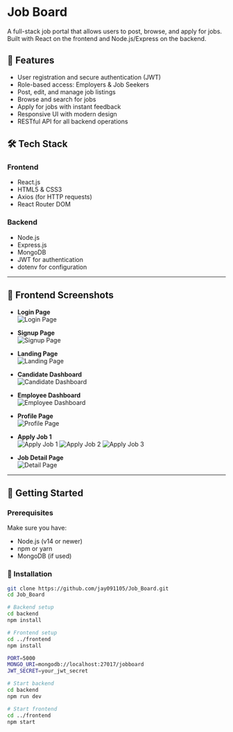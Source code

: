 # Job Board

A full-stack job portal that allows users to post, browse, and apply for jobs. Built with React on the frontend and Node.js/Express on the backend.

## 🧠 Features

- User registration and secure authentication (JWT)
- Role-based access: Employers & Job Seekers
- Post, edit, and manage job listings
- Browse and search for jobs
- Apply for jobs with instant feedback
- Responsive UI with modern design
- RESTful API for all backend operations

## 🛠️ Tech Stack

### Frontend
- React.js
- HTML5 & CSS3
- Axios (for HTTP requests)
- React Router DOM

### Backend
- Node.js
- Express.js
- MongoDB
- JWT for authentication
- dotenv for configuration

---

## 📸 Frontend Screenshots

- **Login Page**  
  ![Login Page](https://raw.githubusercontent.com/jay091105/codsoft_task-1/main/frontend/public/screenshots/login.png)

- **Signup Page**  
  ![Signup Page](https://raw.githubusercontent.com/jay091105/codsoft_task-1/main/frontend/public/screenshots/sigup.png)

- **Landing Page**  
  ![Landing Page](https://raw.githubusercontent.com/jay091105/codsoft_task-1/main/frontend/public/screenshots/landing.png)

- **Candidate Dashboard**  
  ![Candidate Dashboard](https://raw.githubusercontent.com/jay091105/codsoft_task-1/main/frontend/public/screenshots/candidate_dashboard.png)

- **Employee Dashboard**  
  ![Employee Dashboard](https://raw.githubusercontent.com/jay091105/codsoft_task-1/main/frontend/public/screenshots/employee_dashboard.png)

- **Profile Page**  
  ![Profile Page](https://raw.githubusercontent.com/jay091105/codsoft_task-1/main/frontend/public/screenshots/profile.png)

- **Apply Job 1**  
  ![Apply Job 1](https://raw.githubusercontent.com/jay091105/codsoft_task-1/main/frontend/public/screenshots/apply_job1.png)
  ![Apply Job 2](https://raw.githubusercontent.com/jay091105/codsoft_task-1/main/frontend/public/screenshots/apply_job2.png)
  ![Apply Job 3](https://raw.githubusercontent.com/jay091105/codsoft_task-1/main/frontend/public/screenshots/apply_job3.png)

- **Job Detail Page**  
  ![Detail Page](https://raw.githubusercontent.com/jay091105/codsoft_task-1/main/frontend/public/screenshots/detail_page.png)

---

## 🚀 Getting Started

### Prerequisites

Make sure you have:
- Node.js (v14 or newer)
- npm or yarn
- MongoDB (if used)

### 🔧 Installation

```bash
git clone https://github.com/jay091105/Job_Board.git
cd Job_Board

# Backend setup
cd backend
npm install

# Frontend setup
cd ../frontend
npm install

PORT=5000
MONGO_URI=mongodb://localhost:27017/jobboard
JWT_SECRET=your_jwt_secret

# Start backend
cd backend
npm run dev

# Start frontend
cd ../frontend
npm start

